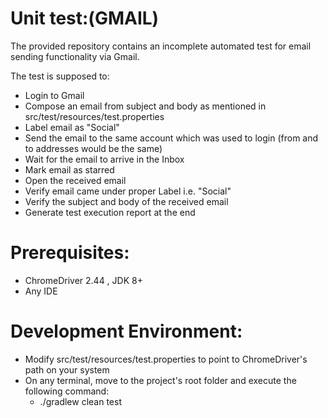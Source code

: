 # Unit test:(GMAIL)
The provided repository contains an incomplete automated test for email sending functionality via Gmail.

The test is supposed to:
- Login to Gmail
- Compose an email from subject and body as mentioned in src/test/resources/test.properties
- Label email as "Social"
- Send the email to the same account which was used to login (from and to addresses would be the same)
- Wait for the email to arrive in the Inbox
- Mark email as starred
- Open the received email
- Verify email came under proper Label i.e. "Social"
- Verify the subject and body of the received email
- Generate test execution report at the end

# Prerequisites:
- ChromeDriver 2.44 , JDK 8+
- Any IDE

# Development Environment:
- Modify src/test/resources/test.properties to point to ChromeDriver's path on your system
- On any terminal, move to the project's root folder and execute the following command:
    - ./gradlew clean test
